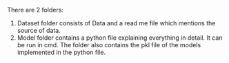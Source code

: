 There are 2 folders:

1. Dataset folder consists of Data and a read me file which mentions the source of data.
2. Model folder contains a python file explaining everything in detail. It can be run in cmd. The folder also contains the pkl file of the models implemented in the python file.